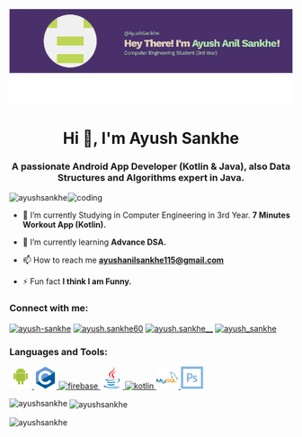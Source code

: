 ![logo](https://github.com/Ayushsankhe/Ayushsankhe/blob/main/image.png)
<h1 align="center">Hi 👋, I'm Ayush Sankhe</h1>
<h3 align="center">A passionate Android App Developer (Kotlin & Java), also Data Structures and Algorithms expert in Java.</h3>
<img align="right" alt="coding" width="400" src="https://cdn.dribbble.com/users/525908/screenshots/3013825/coder.gif">
<p align="left"> <img src="https://komarev.com/ghpvc/?username=ayushsankhe&label=Profile%20views&color=0e75b6&style=flat" alt="ayushsankhe" /> </p>

- 🔭 I’m currently Studying in Computer Engineering in 3rd Year. **7 Minutes Workout App (Kotlin).**

- 🌱 I’m currently learning **Advance DSA.**

- 📫 How to reach me **ayushanilsankhe115@gmail.com**

- ⚡ Fun fact **I think I am Funny.**

<h3 align="left">Connect with me:</h3>
<p align="left">
<a href="https://linkedin.com/in/ayush-sankhe" target="blank"><img align="center" src="https://raw.githubusercontent.com/rahuldkjain/github-profile-readme-generator/master/src/images/icons/Social/linked-in-alt.svg" alt="ayush-sankhe" height="30" width="40" /></a>
<a href="https://fb.com/ayush.sankhe60" target="blank"><img align="center" src="https://raw.githubusercontent.com/rahuldkjain/github-profile-readme-generator/master/src/images/icons/Social/facebook.svg" alt="ayush.sankhe60" height="30" width="40" /></a>
<a href="https://instagram.com/ayush.sankhe__" target="blank"><img align="center" src="https://raw.githubusercontent.com/rahuldkjain/github-profile-readme-generator/master/src/images/icons/Social/instagram.svg" alt="ayush.sankhe__" height="30" width="40" /></a>
<a href="https://www.leetcode.com/ayush_sankhe" target="blank"><img align="center" src="https://raw.githubusercontent.com/rahuldkjain/github-profile-readme-generator/master/src/images/icons/Social/leet-code.svg" alt="ayush_sankhe" height="30" width="40" /></a>
</p>

<h3 align="left">Languages and Tools:</h3>
<p align="left"> <a href="https://developer.android.com" target="_blank" rel="noreferrer"> <img src="https://raw.githubusercontent.com/devicons/devicon/master/icons/android/android-original-wordmark.svg" alt="android" width="40" height="40"/> </a> <a href="https://www.cprogramming.com/" target="_blank" rel="noreferrer"> <img src="https://raw.githubusercontent.com/devicons/devicon/master/icons/c/c-original.svg" alt="c" width="40" height="40"/> </a> <a href="https://firebase.google.com/" target="_blank" rel="noreferrer"> <img src="https://www.vectorlogo.zone/logos/firebase/firebase-icon.svg" alt="firebase" width="40" height="40"/> </a> <a href="https://www.java.com" target="_blank" rel="noreferrer"> <img src="https://raw.githubusercontent.com/devicons/devicon/master/icons/java/java-original.svg" alt="java" width="40" height="40"/> </a> <a href="https://kotlinlang.org" target="_blank" rel="noreferrer"> <img src="https://www.vectorlogo.zone/logos/kotlinlang/kotlinlang-icon.svg" alt="kotlin" width="40" height="40"/> </a> <a href="https://www.mysql.com/" target="_blank" rel="noreferrer"> <img src="https://raw.githubusercontent.com/devicons/devicon/master/icons/mysql/mysql-original-wordmark.svg" alt="mysql" width="40" height="40"/> </a> <a href="https://www.photoshop.com/en" target="_blank" rel="noreferrer"> <img src="https://raw.githubusercontent.com/devicons/devicon/master/icons/photoshop/photoshop-line.svg" alt="photoshop" width="40" height="40"/> </a> </p>

<p><img align="left" src="https://github-readme-stats.vercel.app/api/top-langs?username=ayushsankhe&show_icons=true&locale=en&layout=compact" alt="ayushsankhe" /></p>

<p>&nbsp;<img align="center" src="https://github-readme-stats.vercel.app/api?username=ayushsankhe&show_icons=true&locale=en" alt="ayushsankhe" /></p>

<p><img align="center" src="https://github-readme-streak-stats.herokuapp.com/?user=ayushsankhe&" alt="ayushsankhe" /></p>
